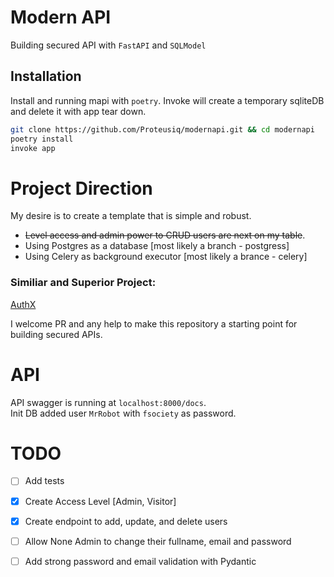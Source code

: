 
# Modern API

Building secured API with `FastAPI` and `SQLModel`




## Installation

Install and running mapi with `poetry`. Invoke will create a temporary sqliteDB
and delete it with app tear down. 

```bash
git clone https://github.com/Proteusiq/modernapi.git && cd modernapi
poetry install
invoke app
```

# Project Direction
My desire is  to create a template that is simple and robust. 
* ~~Level access and admin power to CRUD users are next on my table~~.
* Using Postgres as a database [most likely a branch - postgress]
* Using Celery as background executor [most likely a brance - celery]

### Similiar and Superior Project:
[AuthX](https://github.com/yezz123/AuthX)

I welcome PR and any help to make this repository a starting point for building secured APIs.

# API
API swagger is running at `localhost:8000/docs`. <br>
Init DB added user `MrRobot` with `fsociety` as password. 

# TODO
* [ ] Add tests
* [X] Create Access Level [Admin, Visitor]
* [X] Create endpoint to add, update, and delete users
* [ ] Allow None Admin to change their fullname, email and password
* [ ] Add strong password and email validation with Pydantic

    
